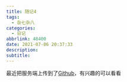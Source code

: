 ```yaml
---
title: 随记4
tags:
  - 杂七杂八
categories:
  - 日记
abbrlink: 48400
date: 2021-07-06 20:37:33
description:
subtitle:
---
```


最近把服务端上传到了[Github](https://github.com/Cccc-owo/MyMinecraftServerTemplate)，有兴趣的可以看看
